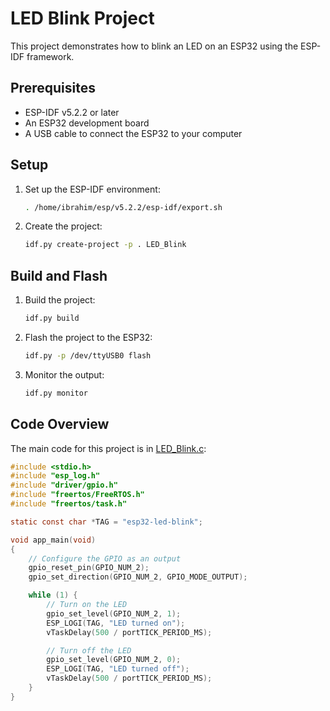 # LED Blink Project

This project demonstrates how to blink an LED on an ESP32 using the ESP-IDF framework.

## Prerequisites

- ESP-IDF v5.2.2 or later
- An ESP32 development board
- A USB cable to connect the ESP32 to your computer

## Setup

1. Set up the ESP-IDF environment:
    ```sh
    . /home/ibrahim/esp/v5.2.2/esp-idf/export.sh
    ```

2. Create the project:
    ```sh
    idf.py create-project -p . LED_Blink
    ```

## Build and Flash

1. Build the project:
    ```sh
    idf.py build
    ```

2. Flash the project to the ESP32:
    ```sh
    idf.py -p /dev/ttyUSB0 flash
    ```

3. Monitor the output:
    ```sh
    idf.py monitor
    ```

## Code Overview

The main code for this project is in [LED_Blink.c](main/LED_Blink.c):

```c
#include <stdio.h>
#include "esp_log.h"
#include "driver/gpio.h"
#include "freertos/FreeRTOS.h"
#include "freertos/task.h"

static const char *TAG = "esp32-led-blink";

void app_main(void)
{
    // Configure the GPIO as an output
    gpio_reset_pin(GPIO_NUM_2);
    gpio_set_direction(GPIO_NUM_2, GPIO_MODE_OUTPUT);

    while (1) {
        // Turn on the LED
        gpio_set_level(GPIO_NUM_2, 1);
        ESP_LOGI(TAG, "LED turned on");
        vTaskDelay(500 / portTICK_PERIOD_MS);

        // Turn off the LED
        gpio_set_level(GPIO_NUM_2, 0);
        ESP_LOGI(TAG, "LED turned off");
        vTaskDelay(500 / portTICK_PERIOD_MS);
    }
}
```